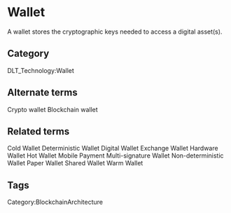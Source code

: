 # Wallet

A wallet stores the cryptographic keys needed to access a digital asset(s).

## Category

DLT_Technology:Wallet

## Alternate terms

Crypto wallet
Blockchain wallet

## Related terms

Cold Wallet
Deterministic Wallet
Digital Wallet
Exchange Wallet
Hardware Wallet
Hot Wallet
Mobile Payment
Multi-signature Wallet
Non-deterministic Wallet
Paper Wallet
Shared Wallet
Warm Wallet

## Tags

Category:BlockchainArchitecture
